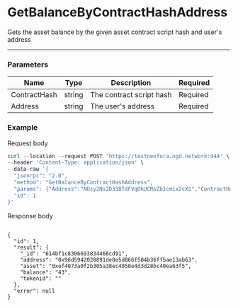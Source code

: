 # GetBalanceByContractHashAddress
Gets the asset balance by the given asset contract script hash and user's address

<hr>

### Parameters

|    Name    | Type | Description | Required |
| ---------- | --- |    ------    | ----|
| ContractHash     | string| The contract script hash | Required|
| Address   | string| The user's address | Required|

### Example

Request body

```powershell
curl --location --request POST 'https://testneofura.ngd.network:444' \
--header 'Content-Type: application/json' \
--data-raw '{
  "jsonrpc": "2.0",
  "method": "GetBalanceByContractHashAddress",
  "params": {"Address":"NUzy2Ns2D35BTdFVqDhUCRoZb1cmix2cXS","ContractHash":"0xef4073a0f2b305a38ec4050e4d3d28bc40ea63f5"},
  "id": 1
}'
```

Response body

```json5

{
  "id": 1,
  "result": {
    "_id": "614bf1c8306693834466cd91",
    "address": "0x96d5942028891de8e5d866f504b36ff5ae13ab63",
    "asset": "0xef4073a0f2b305a38ec4050e4d3d28bc40ea63f5",
    "balance": "43",
    "tokenid": ""
  },
  "error": null
}
```
